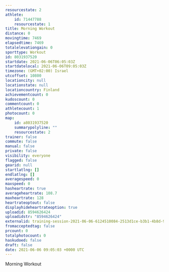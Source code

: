 ```yaml
---
resourcestate: 2
athlete:
    id: 71447788
    resourcestate: 1
title: Morning Workout
distance: 0
movingtime: 7469
elapsedtime: 7469
totalelevationgain: 0
sporttype: Workout
id: 8031937520
startdate: 2021-06-06T06:05:03Z
startdatelocal: 2021-06-06T09:05:03Z
timezone: (GMT+02:00) Israel
utcoffset: 10800
locationcity: null
locationstate: null
locationcountry: Finland
achievementcount: 0
kudoscount: 0
commentcount: 0
athletecount: 1
photocount: 0
map:
    id: a8031937520
    summarypolyline: ""
    resourcestate: 2
trainer: false
commute: false
manual: false
private: false
visibility: everyone
flagged: false
gearid: null
startlatlng: []
endlatlng: []
averagespeed: 0
maxspeed: 0
hasheartrate: true
averageheartrate: 108.7
maxheartrate: 128
heartrateoptout: false
displayhideheartrateoption: true
uploadid: 8594626424
uploadidstr: "8594626424"
externalid: training-session-2021-06-06-6124510084-2513d1ce-b3b1-4b8d-9618-5f4d1b5b71ed.fit
fromacceptedtag: false
prcount: 0
totalphotocount: 0
haskudoed: false
draft: false
date: 2021-06-06 09:05:03 +0000 UTC
---
```

Morning Workout